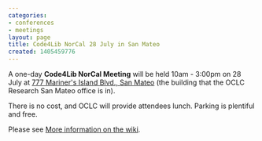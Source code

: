 ```yaml
---
categories:
- conferences
- meetings
layout: page
title: Code4Lib NorCal 28 July in San Mateo
created: 1405459776
---
```

A one-day <b>Code4Lib NorCal Meeting</b> will be held 10am - 3:00pm on 28 July at <a href="https://www.google.com/maps/place/777+Mariners+Island+Blvd,+San+Mateo,+CA+94404/@37.5621565,-122.2861219,17z/data=!3m1!4b1!4m2!3m1!1s0x808f9ec1bac65f2d:0xf93c31cf46a00aaa">777 Mariner's Island Blvd., San Mateo</a> (the building that the OCLC Research San Mateo office is in).

There is no cost, and OCLC will provide attendees lunch. Parking is plentiful and free.

Please see <a href="http://wiki.code4lib.org/index.php/Western">More information on the wiki</a>.
